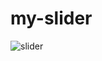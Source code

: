 # my-slider
![slider](https://user-images.githubusercontent.com/70153732/163608129-82daec4e-6b4e-471e-b22d-8696f2f7b4ec.jpg)
